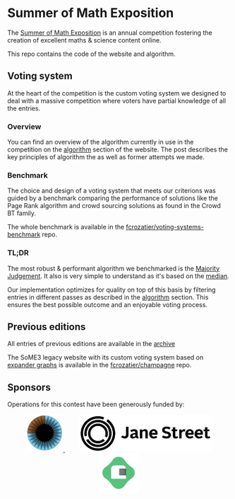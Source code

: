 # Summer of Math Exposition

The [Summer of Math Exposition](https://some.3b1b.co/) is an annual competition fostering the creation of excellent maths & science content online.

This repo contains the code of the website and algorithm.

## Voting system

At the heart of the competition is the custom voting system we designed to deal with a massive competition where voters have partial knowledge of all the entries.

### Overview

You can find an overview of the algorithm currently in use in the competition on the [algorithm](https://some.3b1b.co/algorithm) section of the website. The post describes the key principles of algorithm the as well as former attempts we made.

### Benchmark

The choice and design of a voting system that meets our criterions was guided by a benchmark comparing the performance of solutions like the Page Rank algorithm and crowd sourcing solutions as found in the Crowd BT family.

The whole benchmark is available in the [fcrozatier/voting-systems-benchmark](https://github.com/fcrozatier/voting-systems-benchmark) repo.

### TL;DR

The most robust & performant algorithm we benchmarked is the [Majority Judgement](https://en.wikipedia.org/wiki/Majority_judgment). It also is very simple to understand as it's based on the [median](https://en.wikipedia.org/wiki/Median).

Our implementation optimizes for quality on top of this basis by filtering entries in different passes as described in the [algorithm](https://some.3b1b.co/algorithm) section. This ensures the best possible outcome and an enjoyable voting process.

## Previous editions

All entries of previous editions are available in the [archive](https://some.3b1b.co/archive)

The SoME3 legacy website with its custom voting system based on [expander graphs](https://en.wikipedia.org/wiki/Expander_graph) is available in the [fcrozatier/champagne](https://github.com/fcrozatier/champagne) repo.

## Sponsors

Operations for this contest have been generously funded by:

<p align="center">
  <a href="https://www.3blue1brown.com/" style="margin: 0 16px;">
    <img src="static/sponsors/3b1b-logo.png" width="85" alt="3b1b">
  </a>
  <a href="https://www.janestreet.com/" style="margin: 0 16px;">
    <img src="static/sponsors/jane-street-logo.png" width="300" alt="Jane Street">
  </a>
  <a href="https://brilliant.org/" style="margin: 0 16px;">
    <img src="static/sponsors/brilliant-logo.png" width="90" alt="Brilliant">
  </a>
</p>
